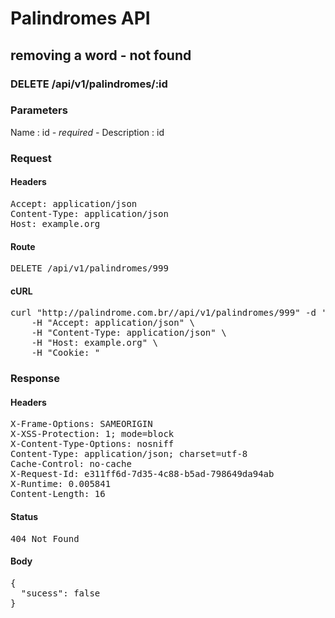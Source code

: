 # Palindromes API

## removing a word - not found

### DELETE /api/v1/palindromes/:id

### Parameters

Name : id *- required -*
Description :  id

### Request

#### Headers

<pre>Accept: application/json
Content-Type: application/json
Host: example.org</pre>

#### Route

<pre>DELETE /api/v1/palindromes/999</pre>

#### cURL

<pre class="request">curl &quot;http://palindrome.com.br//api/v1/palindromes/999&quot; -d &#39;&#39; -X DELETE \
	-H &quot;Accept: application/json&quot; \
	-H &quot;Content-Type: application/json&quot; \
	-H &quot;Host: example.org&quot; \
	-H &quot;Cookie: &quot;</pre>

### Response

#### Headers

<pre>X-Frame-Options: SAMEORIGIN
X-XSS-Protection: 1; mode=block
X-Content-Type-Options: nosniff
Content-Type: application/json; charset=utf-8
Cache-Control: no-cache
X-Request-Id: e311ff6d-7d35-4c88-b5ad-798649da94ab
X-Runtime: 0.005841
Content-Length: 16</pre>

#### Status

<pre>404 Not Found</pre>

#### Body

<pre>{
  "sucess": false
}</pre>
